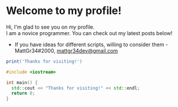 # Welcome to my profile!
Hi, I'm glad to see you on my profile. \
I am a novice programmer. You can check out my latest posts below! 

- If you have ideas for different scripts, willing to consider them - MattGr34#2000, mattgr34dev@gmail.com

```lua
print('Thanks for visiting!')
```

```c++
#include <iostream>

int main() {
  std::cout << "Thanks for visiting!" << std::endl;
  return 0;
}
```
